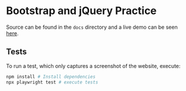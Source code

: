 # Bootstrap and jQuery Practice

Source can be found in the `docs` directory and a live demo can be seen 
[here](http://www.emiliorojas.xyz/Bootstrap-jQuery-Practice/).

## Tests

To run a test, which only captures a screenshot of the website, execute:

```bash
npm install # Install dependencies
npx playwright test # execute tests
```